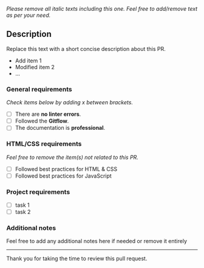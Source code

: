 *Please remove all italic texts including this one. Feel free to add/remove text as per your need.*

## Description

Replace this text with a short concise description about this PR.

- Add item 1
- Modified item 2
- ...

### General requirements

*Check items below by adding x between brackets.*

- [ ] There are **no linter errors**.
- [ ] Followed the **Gitflow**.
- [ ] The documentation is **professional**.

### HTML/CSS requirements

*Feel free to remove the item(s) not related to this PR.*

- [ ] Followed best practices for HTML & CSS
- [ ] Followed best practices for JavaScript

### Project requirements

- [ ] task 1
- [ ] task 2

### Additional notes

Feel free to add any additional notes here if needed or remove it entirely

---
Thank you for taking the time to review this pull request.

